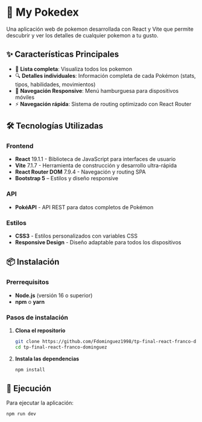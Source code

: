 # 🌟 My Pokedex

Una aplicación web de pokemon desarrollada con React y Vite que permite descubrir y ver los detalles de cualquier pokemon a tu gusto.

## ✨ Características Principales

- 🎯 **Lista completa**: Visualiza todos los pokemon
- 🔍 **Detalles individuales**: Información completa de cada Pokémon (stats, tipos, habilidades, movimientos)
- 📱 **Navegación Responsive**: Menú hamburguesa para dispositivos móviles
- ⚡ **Navegación rápida**: Sistema de routing optimizado con React Router

## 🛠️ Tecnologías Utilizadas

### Frontend

- **React** 19.1.1 - Biblioteca de JavaScript para interfaces de usuario
- **Vite** 7.1.7 - Herramienta de construcción y desarrollo ultra-rápida
- **React Router DOM** 7.9.4 - Navegación y routing SPA
- **Bootstrap 5** – Estilos y diseño responsive

### API

- **PokéAPI** - API REST para datos completos de Pokémon

### Estilos

- **CSS3** - Estilos personalizados con variables CSS
- **Responsive Design** - Diseño adaptable para todos los dispositivos

## 📦 Instalación

### Prerrequisitos

- **Node.js** (versión 16 o superior)
- **npm** o **yarn**

### Pasos de instalación

1. **Clona el repositorio**

   ```bash
   git clone https://github.com/Fdominguez1998/tp-final-react-franco-dominguez.git
   cd tp-final-react-franco-dominguez
   ```

2. **Instala las dependencias**
   ```bash
   npm install
   ```

## 🚀 Ejecución

Para ejecutar la aplicación:

```bash
npm run dev
```
